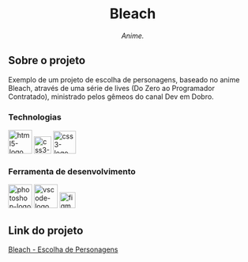 <h1 align="center">Bleach</h1>
<p align="center"><i>Anime.</i></p>


##  Sobre o projeto

Exemplo de um projeto de escolha de personagens, baseado no anime Bleach, através de uma série de lives (Do Zero ao Programador Contratado), 
ministrado pelos gêmeos do canal Dev em Dobro.

### Technologias
<p display="inline-block">
  <img width="48" src="https://upload.wikimedia.org/wikipedia/commons/6/61/HTML5_logo_and_wordmark.svg" alt="html5-logo"/>
  <img width="35" src="https://upload.wikimedia.org/wikipedia/commons/d/d5/CSS3_logo_and_wordmark.svg" alt="css3-logo"/>
  <img width="46" src="https://upload.wikimedia.org/wikipedia/commons/b/ba/Javascript_badge.svg" alt="css3-logo"/>
</p>
                                                                                                  
### Ferramenta de desenvolvimento

<p display="inline-block">
  <img width="48" src="https://upload.wikimedia.org/wikipedia/commons/a/af/Adobe_Photoshop_CC_icon.svg" alt="photoshop-logo"/>
  <img width="48" src="https://upload.wikimedia.org/wikipedia/commons/thumb/9/9a/Visual_Studio_Code_1.35_icon.svg/2048px-Visual_Studio_Code_1.35_icon.svg.png" alt="vscode-logo"/>
  <img width="32" src="https://upload.wikimedia.org/wikipedia/commons/3/33/Figma-logo.svg" alt="figma-logo"/>
</p>


## Link do projeto
[Bleach - Escolha de Personagens](https://marcelo-d2.github.io/Bleach/)


